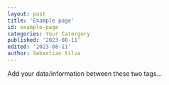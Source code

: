 ```yaml
---
layout: post
title: 'Example page'
id: example-page
categories: Your Catergory
published: '2023-08-11'
edited: '2023-08-11'
author: Sebastian Silva
---
```


<VersioningTracker frontMatter={frontMatter}/>

Add your data/information between these two tags...

<AuthorBox frontMatter={frontMatter}/>
